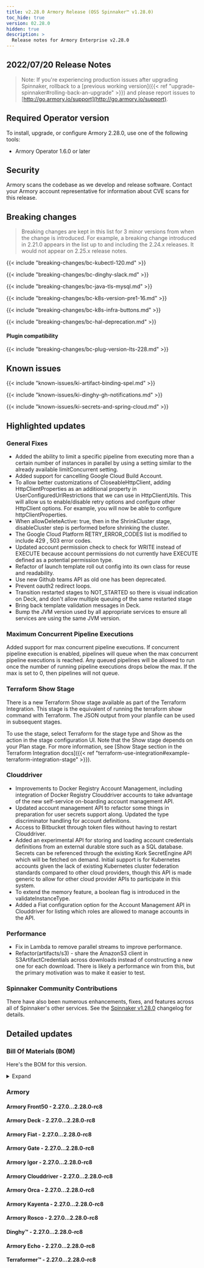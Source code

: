 ```yaml
---
title: v2.28.0 Armory Release (OSS Spinnaker™ v1.28.0)
toc_hide: true
version: 02.28.0
hidden: true
description: >
  Release notes for Armory Enterprise v2.28.0
---
```


## 2022/07/20 Release Notes

> Note: If you're experiencing production issues after upgrading Spinnaker, rollback to a [previous working version]({{< ref "upgrade-spinnaker#rolling-back-an-upgrade" >}}) and please report issues to [http://go.armory.io/support](http://go.armory.io/support).

## Required Operator version

To install, upgrade, or configure Armory 2.28.0, use one of the following tools:

- Armory Operator 1.6.0 or later

## Security

Armory scans the codebase as we develop and release software. Contact your Armory account representative for information about CVE scans for this release.

## Breaking changes

> Breaking changes are kept in this list for 3 minor versions from when the change is introduced. For example, a breaking change introduced in 2.21.0 appears in the list up to and including the 2.24.x releases. It would not appear on 2.25.x release notes.

{{< include "breaking-changes/bc-kubectl-120.md" >}}

{{< include "breaking-changes/bc-dinghy-slack.md" >}}

{{< include "breaking-changes/bc-java-tls-mysql.md" >}}

{{< include "breaking-changes/bc-k8s-version-pre1-16.md" >}}

{{< include "breaking-changes/bc-k8s-infra-buttons.md" >}}

{{< include "breaking-changes/bc-hal-deprecation.md" >}}

#### Plugin compatibility

{{< include "breaking-changes/bc-plug-version-lts-228.md" >}}

## Known issues


{{< include "known-issues/ki-artifact-binding-spel.md" >}}

{{< include "known-issues/ki-dinghy-gh-notifications.md" >}}

{{< include "known-issues/ki-secrets-and-spring-cloud.md" >}}

## Highlighted updates

### General Fixes
  * Added the ability to limit a specific pipeline from executing more than a certain number of instances in parallel by using a setting similar to the already available limitConcurrent setting.
  * Added support for cancelling Google Cloud Build Account.
  * To allow better customizations of CloseableHttpClient, adding HttpClientProperties as an additional property in UserConfiguredUrlRestrictions that we can use in HttpClientUtils. This will allow us to enable/disable retry options and configure other HttpClient options. For example, you will now be able to configure httpClientProperties.
  * When allowDeleteActive: true, then in the ShrinkCluster stage, disableCluster step is performed before shrinking the cluster.
  * The Google Cloud Platform RETRY_ERROR_CODES list is modified to include 429 , 503 error codes.
  * Updated account permission check to check for WRITE instead of EXECUTE because account permissions do not currently have
EXECUTE defined as a potential permission type.
  * Refactor of launch template roll out config into its own class for reuse and readability.
  * Use new Github teams API as old one has been deprecated.
  * Prevent oauth2 redirect loops.
  * Transition restarted stages to NOT_STARTED so there is visual indication on Deck, and don't allow multiple queuing of the same restarted stage
  * Bring back template validation messages in Deck.
  * Bump the JVM version used by all appropriate services to ensure all services are using the same JVM version.

### Maximum Concurrent Pipeline Executions
Added support for max concurrent pipeline executions. If concurrent pipeline execution is enabled, pipelines will queue when the max concurrent pipeline executions is reached. Any queued pipelines will be allowed to run once the number of running pipeline executions drops below the max. If the max is set to 0, then pipelines will not queue.

### Terraform Show Stage
There is a new Terraform Show stage available as part of the Terraform Integration. This stage is the equivalent of running the terraform show command with Terraform. The JSON output from your planfile can be used in subsequent stages.

To use the stage, select Terraform for the stage type and Show as the action in the stage configuration UI. Note that the Show stage depends on your Plan stage. For more information, see [Show Stage section in the Terraform Integration docs]({{< ref "terraform-use-integration#example-terraform-integration-stage" >}}).

### Clouddriver
  * Improvements to Docker Registry Account Management, including integration of Docker Registry Clouddriver accounts to take advantage of the new self-service on-boarding account management API.
  * Updated account management API to refactor some things in preparation for user secrets support along. Updated the type discriminator handling for account definitions.
  * Access to Bitbucket through token files without having to restart Clouddriver.
  * Added an experimental API for storing and loading account credentials definitions from an external durable store such as a SQL database. Secrets can be referenced through the existing Kork SecretEngine API which will be fetched on demand. Initial support is for Kubernetes accounts given the lack of existing Kubernetes cluster federation standards compared to other cloud providers, though this API is made generic to allow for other cloud provider APIs to participate in this system.
  * To extend the memory feature, a boolean flag is introduced in the validateInstanceType.
  * Added a Fiat configuration option for the Account Management API in Clouddriver for listing which roles are allowed to manage accounts in the API.

### Performance
 * Fix in Lambda to remove parallel streams to improve performance.
 * Refactor(artifacts/s3) - share the AmazonS3 client in S3ArtifactCredentials across downloads instead of constructing a new one for each download. There is likely a performance win from this, but the primary motivation was to make it easier to test.

<!--
Each item category (such as UI) under here should be an h3 (###). List the following info that service owners should be able to provide:
- Major changes or new features we want to call out for Armory and OSS. Changes should be grouped under end user understandable sections. For example, instead of Deck, use UI. Instead of Fiat, use Permissions.
- Fixes to any known issues from previous versions that we have in release notes. These can all be grouped under a Fixed issues H3.
-->




###  Spinnaker Community Contributions

There have also been numerous enhancements, fixes, and features across all of Spinnaker's other services. See the
[Spinnaker v1.28.0](https://www.spinnaker.io/changelogs/1.28.0-changelog/) changelog for details.

## Detailed updates

### Bill Of Materials (BOM)

Here's the BOM for this version.
<details><summary>Expand</summary>
<pre class="highlight">
<code>artifactSources:
  dockerRegistry: docker.io/armory
dependencies:
  redis:
    commit: null
    version: 2:2.8.4-2
services:
  clouddriver:
    commit: e8c9c4ef055315d1271e1805241c08fbe2629725
    version: 2.28.0-rc8
  deck:
    commit: 693348595c771625ac4bdc5224921b5882578d79
    version: 2.28.0-rc8
  dinghy:
    commit: 403640bc88ad42cc55105bff773408d5f845e49c
    version: 2.28.0-rc8
  echo:
    commit: 488477dd85edfc6206337bb31f76892e641d1803
    version: 2.28.0-rc8
  fiat:
    commit: 9aca7990e68cc8022a55af31db7df1d04e02de4c
    version: 2.28.0-rc8
  front50:
    commit: f818ac4ce606e4b4f74f3cada4f4bc173a949b50
    version: 2.28.0-rc8
  gate:
    commit: 472e2dd8a37e85403b1c934d194d0c4862d97a96
    version: 2.28.0-rc8
  igor:
    commit: 5ea6da54f840ecaffa72d62386d9efd7bb54e0fe
    version: 2.28.0-rc8
  kayenta:
    commit: ebc7a92d06ed18b93233a6c887fe9acfd85ccc8c
    version: 2.28.0-rc8
  monitoring-daemon:
    commit: null
    version: 2.26.0
  monitoring-third-party:
    commit: null
    version: 2.26.0
  orca:
    commit: 877733807a0661adef388e9ad45f79506428e2fe
    version: 2.28.0-rc8
  rosco:
    commit: 8878e069687bfd229bd00907ede66dfe1b73d2e0
    version: 2.28.0-rc8
  terraformer:
    commit: c3c07a7c4f09752409183f906fb9fa5458e7d602
    version: 2.28.0-rc8
timestamp: "2022-06-14 17:24:09"
version: 2.28.0-rc8
</code>
</pre>
</details>

### Armory


#### Armory Front50 - 2.27.0...2.28.0-rc8


#### Armory Deck - 2.27.0...2.28.0-rc8


#### Armory Fiat - 2.27.0...2.28.0-rc8


#### Armory Gate - 2.27.0...2.28.0-rc8


#### Armory Igor - 2.27.0...2.28.0-rc8


#### Armory Clouddriver - 2.27.0...2.28.0-rc8


#### Armory Orca - 2.27.0...2.28.0-rc8


#### Armory Kayenta - 2.27.0...2.28.0-rc8


#### Armory Rosco - 2.27.0...2.28.0-rc8


#### Dinghy™ - 2.27.0...2.28.0-rc8


#### Armory Echo - 2.27.0...2.28.0-rc8


#### Terraformer™ - 2.27.0...2.28.0-rc8


